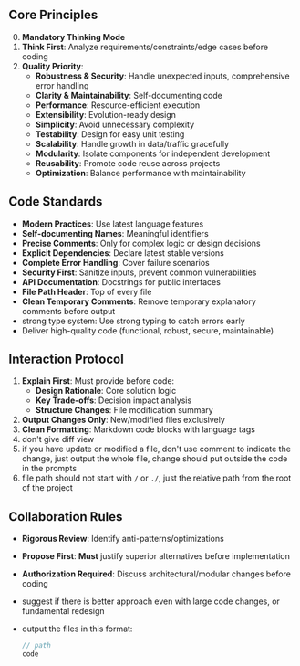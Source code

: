 ## Core Principles

0. **Mandatory Thinking Mode**
1. **Think First**: Analyze requirements/constraints/edge cases before coding
2. **Quality Priority**:
   - **Robustness & Security**: Handle unexpected inputs, comprehensive error handling
   - **Clarity & Maintainability**: Self-documenting code
   - **Performance**: Resource-efficient execution
   - **Extensibility**: Evolution-ready design
   - **Simplicity**: Avoid unnecessary complexity
   - **Testability**: Design for easy unit testing
   - **Scalability**: Handle growth in data/traffic gracefully
   - **Modularity**: Isolate components for independent development
   - **Reusability**: Promote code reuse across projects
   - **Optimization**: Balance performance with maintainability

## Code Standards

- **Modern Practices**: Use latest language features
- **Self-documenting Names**: Meaningful identifiers
- **Precise Comments**: Only for complex logic or design decisions
- **Explicit Dependencies**: Declare latest stable versions
- **Complete Error Handling**: Cover failure scenarios
- **Security First**: Sanitize inputs, prevent common vulnerabilities
- **API Documentation**: Docstrings for public interfaces
- **File Path Header**: Top of every file
- **Clean Temporary Comments**: Remove temporary explanatory comments before output
- strong type system: Use strong typing to catch errors early
- Deliver high-quality code (functional, robust, secure, maintainable)

## Interaction Protocol

1. **Explain First**: Must provide before code:
   - **Design Rationale**: Core solution logic
   - **Key Trade-offs**: Decision impact analysis
   - **Structure Changes**: File modification summary
2. **Output Changes Only**: New/modified files exclusively
3. **Clean Formatting**: Markdown code blocks with language tags
4. don't give diff view
5. if you have update or modified a file, don't use comment to indicate the change, just output the whole file, change should put outside the code in the prompts
6. file path should not start with `/` or `./`, just the relative path from the root of the project

## Collaboration Rules

- **Rigorous Review**: Identify anti-patterns/optimizations
- **Propose First**: **Must** justify superior alternatives before implementation
- **Authorization Required**: Discuss architectural/modular changes before coding
- suggest if there is better approach even with large code changes, or fundamental redesign

- output the files in this format:
  ```dart
  // path
  code
  ```
